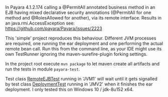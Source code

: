 In Payara 4.1.2.174 calling a @PermitAll annotated business method in an EJB having mixed declarative security annotations (@PermitAll for one method and @RolesAllowed for another), 
via its remote interface. Results in an java.rmi.AccessException see: https://github.com/payara/Payara/issues/2223

This 'simple' project reproduces this behaviour. Different JVM processes are required, 
one running the ear deployment and one performing the actual remote bean call. 
Run this from the command line, as your IDE might use its own TestRunner ignoring the maven-surefire-plugin forking settings.

In the project root execute `mvn package` to let maven create all artifacts and run the tests in module `payara-test`.

Test class [RemoteEJBTest](RemoteEJBTest.java) running in 'JVM1' will wait until it gets signalled by test class [DeploymentTest](DeploymentTest.java) running in 'JMV2' when it finishes the ear deployment. I only tested this on Windows 10 / jdk-8u152 x64.
